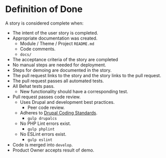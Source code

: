 # Definition of Done

A story is considered complete when:

* The intent of the user story is completed.
* Appropriate documentation was created.
  * Module / Theme / Project `README.md`
  * Code comments.
  * `docs/`
* The acceptance criteria of the story are completed
* No manual steps are needed for deployment.
* Steps for demoing are documented in the story.
* The pull request links to the story and the story links to the pull request.
* The pull request passes all automated tests.
* All Behat tests pass.
  * New functionality should have a corresponding test.
* Pull request passes code review.
  * Uses Drupal and development best practices.
    * Peer code review.
  * Adheres to [Drupal Coding Standards](https://www.drupal.org/coding-standards).
    * `gulp drupalcs`
  * No PHP Lint errors exist.
    * `gulp phplint`
  * No ESLint errors exist.
    * `gulp eslint`
* Code is merged into `develop`.
* Product Owner accepts result of demo.
